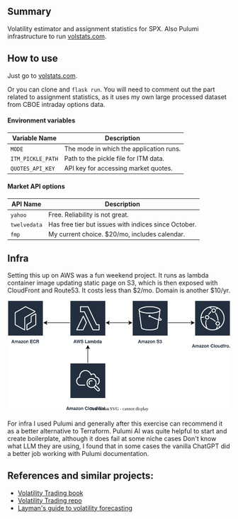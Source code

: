 ## Summary
Volatility estimator and assignment statistics for SPX. Also Pulumi infrastructure to run [volstats.com](volstats.com).


## How to use
Just go to [volstats.com](volstats.com).

Or you can clone and `flask run`. You will need to comment out the part related to assignment statistics, as it uses my own large processed dataset from CBOE intraday options data.

#### Environment variables
| Variable Name     | Description                                      |
|-------------------|--------------------------------------------------|
| `MODE`            | The mode in which the application runs.          |
| `ITM_PICKLE_PATH` | Path to the pickle file for ITM data.            |
| `QUOTES_API_KEY`  | API key for accessing market quotes.             |

#### Market API options
| API Name          | Description                                      |
|-------------------|--------------------------------------------------|
| `yahoo`           | Free. Reliability is not great.
| `twelvedata`      | Has free tier but issues with indices since October.
| `fmp`             | My current choice. $20/mo, includes calendar.


## Infra
Setting this up on AWS was a fun weekend project. It runs as lambda container image updating static page on S3, which is then exposed with CloudFront and Route53. It costs less than $2/mo. Domain is another $10/yr.

![AWS](https://raw.githubusercontent.com/omdv/options-advisor/main/aws.svg)

For infra I used Pulumi and generally after this exercise can recommend it as a better alternative to Terraform. Pulumi AI was quite helpful to start and create boilerplate, although it does fail at some niche cases Don't know what LLM they are using, I found that in some cases the vanilla ChatGPT did a better job working with Pulumi documentation.

## References and similar projects:
- [Volatility Trading book](https://www.amazon.com/Volatility-Trading-Website-Euan-Sinclair/dp/1118347137)
- [Volatility Trading repo](https://github.com/jasonstrimpel/volatility-trading)
- [Layman's guide to volatility forecasting](https://saltfinancial.com/static/uploads/2021/05/The%20Laymans%20Guide%20to%20Volatility%20Forecasting.pdf)

